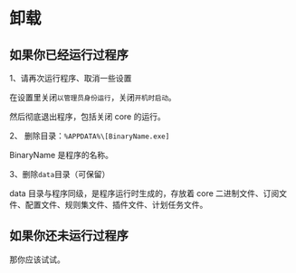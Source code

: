 # 卸载

## 如果你已经运行过程序

1、请再次运行程序、取消一些设置

在设置里关闭`以管理员身份运行`，关闭`开机时启动`。

然后彻底退出程序，包括关闭 core 的运行。

2、 删除目录：`%APPDATA%\[BinaryName.exe]`

BinaryName 是程序的名称。

3、删除`data`目录（可保留）

data 目录与程序同级，是程序运行时生成的，存放着 core 二进制文件、订阅文件、配置文件、规则集文件、插件文件、计划任务文件。

## 如果你还未运行过程序

那你应该试试。
